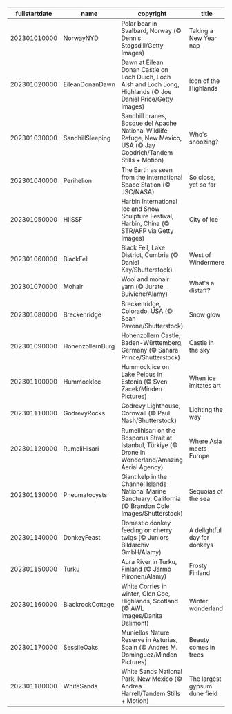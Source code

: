 |fullstartdate|name|copyright|title|image|
|--|--|--|--|--|
202301010000|NorwayNYD|Polar bear in Svalbard, Norway (© Dennis Stogsdill/Getty Images)|Taking a New Year nap|![](/en-GB/2023/01/202301010000NorwayNYD.jpg)|
202301020000|EileanDonanDawn|Dawn at Eilean Donan Castle on Loch Duich, Loch Alsh and Loch Long, Highlands (© Joe Daniel Price/Getty Images)|Icon of the Highlands|![](/en-GB/2023/01/202301020000EileanDonanDawn.jpg)|
202301030000|SandhillSleeping|Sandhill cranes, Bosque del Apache National Wildlife Refuge, New Mexico, USA (© Jay Goodrich/Tandem Stills + Motion)|Who's snoozing?|![](/en-GB/2023/01/202301030000SandhillSleeping.jpg)|
202301040000|Perihelion|The Earth as seen from the International Space Station (© JSC/NASA)|So close, yet so far|![](/en-GB/2023/01/202301040000Perihelion.jpg)|
202301050000|HIISSF|Harbin International Ice and Snow Sculpture Festival, Harbin, China (© STR/AFP via Getty Images)|City of ice|![](/en-GB/2023/01/202301050000HIISSF.jpg)|
202301060000|BlackFell|Black Fell, Lake District, Cumbria (© Daniel Kay/Shutterstock)|West of Windermere|![](/en-GB/2023/01/202301060000BlackFell.jpg)|
202301070000|Mohair|Wool and mohair yarn (© Jurate Buiviene/Alamy)|What's a distaff?|![](/en-GB/2023/01/202301070000Mohair.jpg)|
202301080000|Breckenridge|Breckenridge, Colorado, USA (© Sean Pavone/Shutterstock)|Snow glow|![](/en-GB/2023/01/202301080000Breckenridge.jpg)|
202301090000|HohenzollernBurg|Hohenzollern Castle, Baden-Württemberg, Germany (© Sahara Prince/Shutterstock)|Castle in the sky|![](/en-GB/2023/01/202301090000HohenzollernBurg.jpg)|
202301100000|HummockIce|Hummock ice on Lake Peipus in Estonia (© Sven Zacek/Minden Pictures)|When ice imitates art|![](/en-GB/2023/01/202301100000HummockIce.jpg)|
202301110000|GodrevyRocks|Godrevy Lighthouse, Cornwall (© Paul Nash/Shutterstock)|Lighting the way|![](/en-GB/2023/01/202301110000GodrevyRocks.jpg)|
202301120000|RumeliHisari|Rumelihisarı on the Bosporus Strait at Istanbul, Türkiye (© Drone in Wonderland/Amazing Aerial Agency)|Where Asia meets Europe|![](/en-GB/2023/01/202301120000RumeliHisari.jpg)|
202301130000|Pneumatocysts|Giant kelp in the Channel Islands National Marine Sanctuary, California (© Brandon Cole Images/Shutterstock)|Sequoias of the sea|![](/en-GB/2023/01/202301130000Pneumatocysts.jpg)|
202301140000|DonkeyFeast|Domestic donkey feeding on cherry twigs (© Juniors Bildarchiv GmbH/Alamy)|A delightful day for donkeys|![](/en-GB/2023/01/202301140000DonkeyFeast.jpg)|
202301150000|Turku|Aura River in Turku, Finland (© Jarmo Piironen/Alamy)|Frosty Finland|![](/en-GB/2023/01/202301150000Turku.jpg)|
202301160000|BlackrockCottage|White Corries in winter, Glen Coe, Highlands, Scotland (© AWL Images/Danita Delimont)|Winter wonderland|![](/en-GB/2023/01/202301160000BlackrockCottage.jpg)|
202301170000|SessileOaks|Muniellos Nature Reserve in Asturias, Spain (© Andres M. Dominguez/Minden Pictures)|Beauty comes in trees|![](/en-GB/2023/01/202301170000SessileOaks.jpg)|
202301180000|WhiteSands|White Sands National Park, New Mexico (© Andrea Harrell/Tandem Stills + Motion)|The largest gypsum dune field|![](/en-GB/2023/01/202301180000WhiteSands.jpg)|
